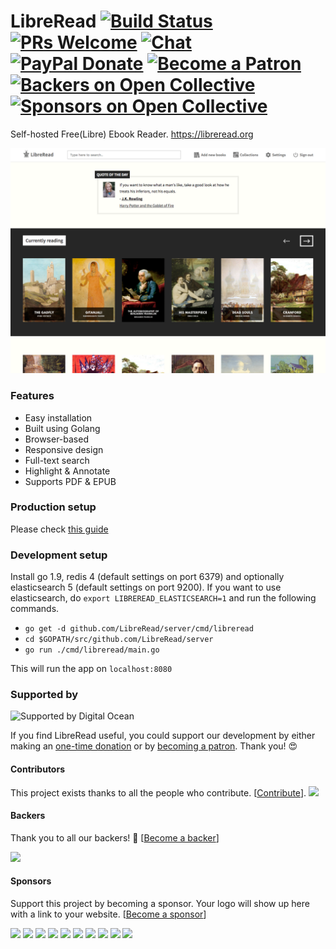 <!---Copyright 2017 Nirmal Kumar--->

<!---This file is part of LibreRead.--->

<!---LibreRead is free software: you can redistribute it and/or modify
it under the terms of the GNU Affero General Public License as published by
the Free Software Foundation, either version 3 of the License, or
(at your option) any later version.--->

<!---LibreRead is distributed in the hope that it will be useful,
but WITHOUT ANY WARRANTY; without even the implied warranty of
MERCHANTABILITY or FITNESS FOR A PARTICULAR PURPOSE.  See the
GNU Affero General Public License for more details.--->

<!---You should have received a copy of the GNU Affero General Public License
along with LibreRead.  If not, see <http://www.gnu.org/licenses/>.--->

# LibreRead  [![Build Status](https://api.travis-ci.org/LibreRead/server.svg?branch=master)](https://travis-ci.org/LibreRead/server) [![PRs Welcome](https://img.shields.io/badge/PRs-welcome-brightgreen.svg)](http://makeapullrequest.com) [![Chat](https://img.shields.io/badge/chat-Rocket.Chat-red.svg)](https://chat.libreread.org) [![PayPal Donate](https://img.shields.io/badge/Donate-PayPal-green.svg)](https://www.paypal.me/paynirmal) [![Become a Patron](https://img.shields.io/badge/Patron-Patreon-red.svg)](https://www.patreon.com/mysticmode) [![Backers on Open Collective](https://opencollective.com/libreread/backers/badge.svg)](#backers) [![Sponsors on Open Collective](https://opencollective.com/libreread/sponsors/badge.svg)](#sponsors)

Self-hosted Free(Libre) Ebook Reader. https://libreread.org

![Alt text](/static/img/screenshot.png?raw=true "Home Page")

### Features
 - Easy installation
 - Built using Golang
 - Browser-based
 - Responsive design
 - Full-text search
 - Highlight & Annotate
 - Supports PDF & EPUB
 
### Production setup
Please check [this guide](https://github.com/LibreRead/server/blob/master/docs/INSTALL.md)

### Development setup
Install go 1.9, redis 4 (default settings on port 6379) and optionally elasticsearch 5 (default settings on port 9200). If you want to use elasticsearch, do `export LIBREREAD_ELASTICSEARCH=1` and run the following commands.
 - `go get -d github.com/LibreRead/server/cmd/libreread`
 - `cd $GOPATH/src/github.com/LibreRead/server`
 - `go run ./cmd/libreread/main.go`
 
 This will run the app on `localhost:8080`

### Supported by
<img src="https://www.digitalocean.com/assets/media/logos-badges/png/DO_Logo_Horizontal_Black-a93a7c21.png" height="40px" alt="Supported by Digital Ocean" />

If you find LibreRead useful, you could support our development by either making an [one-time donation](https://www.paypal.me/paynirmal) or by [becoming a patron](https://www.patreon.com/mysticmode). Thank you! 😍

#### Contributors

This project exists thanks to all the people who contribute. [[Contribute](CONTRIBUTING.md)].
<a href="graphs/contributors"><img src="https://opencollective.com/libreread/contributors.svg?width=890" /></a>


#### Backers

Thank you to all our backers! 🙏 [[Become a backer](https://opencollective.com/libreread#backer)]

<a href="https://opencollective.com/libreread#backers" target="_blank"><img src="https://opencollective.com/libreread/backers.svg?width=890"></a>


#### Sponsors

Support this project by becoming a sponsor. Your logo will show up here with a link to your website. [[Become a sponsor](https://opencollective.com/libreread#sponsor)]

<a href="https://opencollective.com/libreread/sponsor/0/website" target="_blank"><img src="https://opencollective.com/libreread/sponsor/0/avatar.svg"></a>
<a href="https://opencollective.com/libreread/sponsor/1/website" target="_blank"><img src="https://opencollective.com/libreread/sponsor/1/avatar.svg"></a>
<a href="https://opencollective.com/libreread/sponsor/2/website" target="_blank"><img src="https://opencollective.com/libreread/sponsor/2/avatar.svg"></a>
<a href="https://opencollective.com/libreread/sponsor/3/website" target="_blank"><img src="https://opencollective.com/libreread/sponsor/3/avatar.svg"></a>
<a href="https://opencollective.com/libreread/sponsor/4/website" target="_blank"><img src="https://opencollective.com/libreread/sponsor/4/avatar.svg"></a>
<a href="https://opencollective.com/libreread/sponsor/5/website" target="_blank"><img src="https://opencollective.com/libreread/sponsor/5/avatar.svg"></a>
<a href="https://opencollective.com/libreread/sponsor/6/website" target="_blank"><img src="https://opencollective.com/libreread/sponsor/6/avatar.svg"></a>
<a href="https://opencollective.com/libreread/sponsor/7/website" target="_blank"><img src="https://opencollective.com/libreread/sponsor/7/avatar.svg"></a>
<a href="https://opencollective.com/libreread/sponsor/8/website" target="_blank"><img src="https://opencollective.com/libreread/sponsor/8/avatar.svg"></a>
<a href="https://opencollective.com/libreread/sponsor/9/website" target="_blank"><img src="https://opencollective.com/libreread/sponsor/9/avatar.svg"></a>


